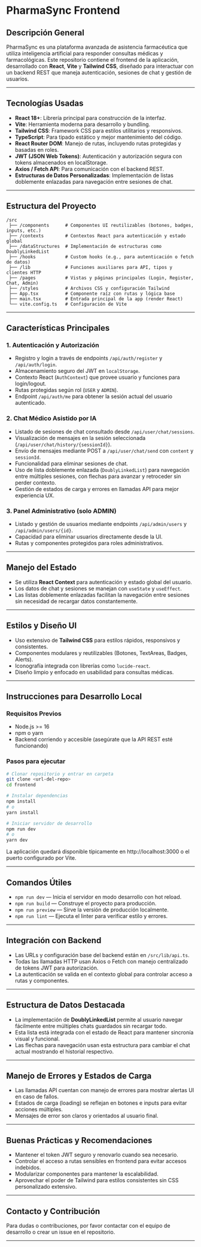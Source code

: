 # PharmaSync Frontend

## Descripción General

PharmaSync es una plataforma avanzada de asistencia farmacéutica que utiliza inteligencia artificial para responder consultas médicas y farmacológicas. Este repositorio contiene el frontend de la aplicación, desarrollado con **React**, **Vite** y **Tailwind CSS**, diseñado para interactuar con un backend REST que maneja autenticación, sesiones de chat y gestión de usuarios.

---

## Tecnologías Usadas

- **React 18+**: Librería principal para construcción de la interfaz.
- **Vite**: Herramienta moderna para desarrollo y bundling.
- **Tailwind CSS**: Framework CSS para estilos utilitarios y responsivos.
- **TypeScript**: Para tipado estático y mejor mantenimiento del código.
- **React Router DOM**: Manejo de rutas, incluyendo rutas protegidas y basadas en roles.
- **JWT (JSON Web Tokens)**: Autenticación y autorización segura con tokens almacenados en localStorage.
- **Axios / Fetch API**: Para comunicación con el backend REST.
- **Estructuras de Datos Personalizadas**: Implementación de listas doblemente enlazadas para navegación entre sesiones de chat.

---

## Estructura del Proyecto

```
/src
 ├── /components      # Componentes UI reutilizables (botones, badges, inputs, etc.)
 ├── /contexts        # Contextos React para autenticación y estado global
 ├── /dataStructures  # Implementación de estructuras como DoublyLinkedList
 ├── /hooks           # Custom hooks (e.g., para autenticación o fetch de datos)
 ├── /lib             # Funciones auxiliares para API, tipos y clientes HTTP
 ├── /pages           # Vistas y páginas principales (Login, Register, Chat, Admin)
 ├── /styles          # Archivos CSS y configuración Tailwind
 ├── App.tsx          # Componente raíz con rutas y lógica base
 ├── main.tsx         # Entrada principal de la app (render React)
 └── vite.config.ts   # Configuración de Vite
```

---

## Características Principales

### 1. Autenticación y Autorización

- Registro y login a través de endpoints `/api/auth/register` y `/api/auth/login`.
- Almacenamiento seguro del JWT en `localStorage`.
- Contexto React (`AuthContext`) que provee usuario y funciones para login/logout.
- Rutas protegidas según rol (`USER` y `ADMIN`).
- Endpoint `/api/auth/me` para obtener la sesión actual del usuario autenticado.

### 2. Chat Médico Asistido por IA

- Listado de sesiones de chat consultado desde `/api/user/chat/sessions`.
- Visualización de mensajes en la sesión seleccionada (`/api/user/chat/history/{sessionId}`).
- Envío de mensajes mediante POST a `/api/user/chat/send` con `content` y `sessionId`.
- Funcionalidad para eliminar sesiones de chat.
- Uso de lista doblemente enlazada (`DoublyLinkedList`) para navegación entre múltiples sesiones, con flechas para avanzar y retroceder sin perder contexto.
- Gestión de estados de carga y errores en llamadas API para mejor experiencia UX.

### 3. Panel Administrativo (solo ADMIN)

- Listado y gestión de usuarios mediante endpoints `/api/admin/users` y `/api/admin/users/{id}`.
- Capacidad para eliminar usuarios directamente desde la UI.
- Rutas y componentes protegidos para roles administrativos.

---

## Manejo del Estado

- Se utiliza **React Context** para autenticación y estado global del usuario.
- Los datos de chat y sesiones se manejan con `useState` y `useEffect`.
- Las listas doblemente enlazadas facilitan la navegación entre sesiones sin necesidad de recargar datos constantemente.

---

## Estilos y Diseño UI

- Uso extensivo de **Tailwind CSS** para estilos rápidos, responsivos y consistentes.
- Componentes modulares y reutilizables (Botones, TextAreas, Badges, Alerts).
- Iconografía integrada con librerías como `lucide-react`.
- Diseño limpio y enfocado en usabilidad para consultas médicas.

---

## Instrucciones para Desarrollo Local

### Requisitos Previos

- Node.js >= 16
- npm o yarn
- Backend corriendo y accesible (asegúrate que la API REST esté funcionando)

### Pasos para ejecutar

```bash
# Clonar repositorio y entrar en carpeta
git clone <url-del-repo>
cd frontend

# Instalar dependencias
npm install
# o
yarn install

# Iniciar servidor de desarrollo
npm run dev
# o
yarn dev
```

La aplicación quedará disponible típicamente en http://localhost:3000 o el puerto configurado por Vite.

---

## Comandos Útiles

- `npm run dev` — Inicia el servidor en modo desarrollo con hot reload.
- `npm run build` — Construye el proyecto para producción.
- `npm run preview` — Sirve la versión de producción localmente.
- `npm run lint` — Ejecuta el linter para verificar estilo y errores.

---

## Integración con Backend

- Las URLs y configuración base del backend están en `/src/lib/api.ts`.
- Todas las llamadas HTTP usan Axios o Fetch con manejo centralizado de tokens JWT para autorización.
- La autenticación se valida en el contexto global para controlar acceso a rutas y componentes.

---

## Estructura de Datos Destacada

- La implementación de **DoublyLinkedList** permite al usuario navegar fácilmente entre múltiples chats guardados sin recargar todo.
- Esta lista está integrada con el estado de React para mantener sincronía visual y funcional.
- Las flechas para navegación usan esta estructura para cambiar el chat actual mostrando el historial respectivo.

---

## Manejo de Errores y Estados de Carga

- Las llamadas API cuentan con manejo de errores para mostrar alertas UI en caso de fallos.
- Estados de carga (loading) se reflejan en botones e inputs para evitar acciones múltiples.
- Mensajes de error son claros y orientados al usuario final.

---

## Buenas Prácticas y Recomendaciones

- Mantener el token JWT seguro y renovarlo cuando sea necesario.
- Controlar el acceso a rutas sensibles en frontend para evitar accesos indebidos.
- Modularizar componentes para mantener la escalabilidad.
- Aprovechar el poder de Tailwind para estilos consistentes sin CSS personalizado extensivo.

---

## Contacto y Contribución

Para dudas o contribuciones, por favor contactar con el equipo de desarrollo o crear un issue en el repositorio.

---
